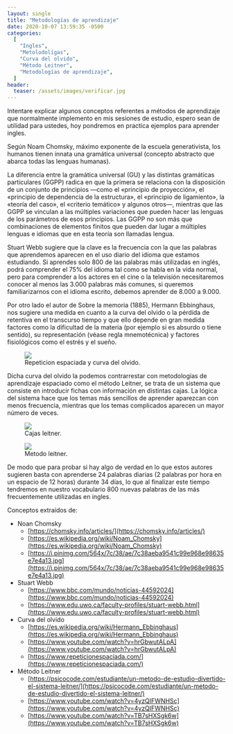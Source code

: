 ```yaml
---
layout: single
title: "Metodologías de aprendizaje"
date: 2020-10-07 13:59:35 -0500
categories:
  [
    "Ingles",
    "Metolodolígas",
    "Curva del olvido",
    "Método Leitner",
    "Metodologías de aprendizaje",
  ]
header:
  teaser: /assets/images/verificar.jpg
---
```


Intentare explicar algunos conceptos referentes a métodos de aprendizaje que normalmente implemento en mis sesiones de estudio, espero sean de utilidad para ustedes, hoy pondremos en practica ejemplos para aprender ingles.

Según Noam Chomsky, máximo exponente de la escuela generativista, los humanos tienen innata una gramática universal (concepto abstracto que abarca todas las lenguas humanas).

La diferencia entre la gramática universal (GU) y las distintas gramáticas particulares (GGPP) radica en que la primera se relaciona con la disposición de un conjunto de principios ―como el «principio de proyección», el «principio de dependencia de la estructura», el «principio de ligamiento», la «teoría del caso», el «criterio temático» y algunos otros―, mientras que las GGPP se vinculan a las múltiples variaciones que pueden hacer las lenguas de los parámetros de esos principios. Las GGPP no son más que combinaciones de elementos finitos que pueden dar lugar a múltiples lenguas e idiomas que en esta teoría son llamadas lengua.

Stuart Webb sugiere que la clave es la frecuencia con la que las palabras que aprendemos aparecen en el uso diario del idioma que estamos estudiando. Si aprendes solo 800 de las palabras más utilizadas en inglés, podrá comprender el 75% del idioma tal como se habla en la vida normal, pero para comprender a los actores en el cine o la televisión necesitaremos conocer al menos las 3.000 palabras más comunes, si queremos familiarizarnos con el idioma escrito, debemos aprender de 8.000 a 9.000.

Por otro lado el autor de Sobre la memoria (1885), Hermann Ebbinghaus, nos sugiere una medida en cuanto a la curva del olvido o la pérdida de retentiva en el transcurso tiempo y que ello depende en gran medida factores como la dificultad de la materia (por ejemplo si es absurdo o tiene sentido), su representación (véase regla mnemotécnica) y factores fisiológicos como el estrés y el sueño.

<figure >
    <a href="{{ site.baseurl }}/assets/images/spacedRepetition.png"><img src="{{ site.baseurl }}/assets/images/spacedRepetition.png"></a>
    <figcaption>Repeticion espaciada y curva del olvido.</figcaption>
</figure>

Dicha curva del olvido la podemos contrarrestar con metodologías de aprendizaje espaciado como el método Leitner, se trata de un sistema que consiste en introducir fichas con información en distintas cajas. La lógica del sistema hace que los temas más sencillos de aprender aparezcan con menos frecuencia, mientras que los temas complicados aparecen un mayor número de veces.

<figure >
    <a href="{{ site.baseurl }}/assets/images/metodoLeitner1.jpg"><img src="{{ site.baseurl }}/assets/images/metodoLeitner1.jpg"></a>
    <figcaption>Cajas leitner.</figcaption>
</figure>

<figure >
    <a href="{{ site.baseurl }}/assets/images/metodoLeitner2.png"><img src="{{ site.baseurl }}/assets/images/metodoLeitner2.png"></a>
    <figcaption>Metodo leitner.</figcaption>
</figure>

De modo que para probar si hay algo de verdad en lo que estos autores sugieren basta con aprenderse 24 palabras diarias (2 palabras por hora en un espacio de 12 horas) durante 34 días, lo que al finalizar este tiempo tendremos en nuestro vocabulario 800 nuevas palabras de las más frecuentemente utilizadas en ingles.

Conceptos extraídos de:

- Noan Chomsky
  - [https://chomsky.info/articles/](https://chomsky.info/articles/)
  - [https://es.wikipedia.org/wiki/Noam_Chomsky](https://es.wikipedia.org/wiki/Noam_Chomsky)
  - [https://i.pinimg.com/564x/7c/38/ae/7c38aeba9541c99e968e98635e7e4a13.jpg](https://i.pinimg.com/564x/7c/38/ae/7c38aeba9541c99e968e98635e7e4a13.jpg)
- Stuart Webb
  - [https://www.bbc.com/mundo/noticias-44592024](https://www.bbc.com/mundo/noticias-44592024)
  - [https://www.edu.uwo.ca/faculty-profiles/stuart-webb.html](https://www.edu.uwo.ca/faculty-profiles/stuart-webb.html)
- Curva del olvido
  - [https://es.wikipedia.org/wiki/Hermann_Ebbinghaus](https://es.wikipedia.org/wiki/Hermann_Ebbinghaus)
  - [https://www.youtube.com/watch?v=hrGbwutALpA](https://www.youtube.com/watch?v=hrGbwutALpA)
  - [https://www.repeticionespaciada.com/](https://www.repeticionespaciada.com/)
- Método Leitner
  - [https://psicocode.com/estudiante/un-metodo-de-estudio-divertido-el-sistema-leitner/](https://psicocode.com/estudiante/un-metodo-de-estudio-divertido-el-sistema-leitner/)
  - [https://www.youtube.com/watch?v=4yzQIFWNHSc](https://www.youtube.com/watch?v=4yzQIFWNHSc)
  - [https://www.youtube.com/watch?v=TB7sHXSgk6w](https://www.youtube.com/watch?v=TB7sHXSgk6w)
